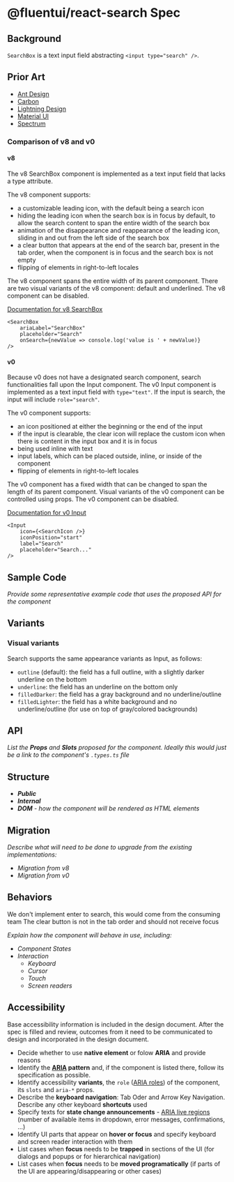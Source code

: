 # @fluentui/react-search Spec

## Background

`SearchBox` is a text input field abstracting `<input type="search" />`.

## Prior Art

- [Ant Design](https://ant.design/components/input)
- [Carbon](https://carbondesignsystem.com/components/search/usage/)
- [Lightning Design](https://www.lightningdesignsystem.com/components/input/)
- [Material UI](https://mui.com/material-ui/react-text-field/)
- [Spectrum](https://react-spectrum.adobe.com/react-spectrum/SearchField.html)

### Comparison of v8 and v0

#### v8

The v8 SearchBox component is implemented as a text input field that lacks a type attribute.

The v8 component supports:

- a customizable leading icon, with the default being a search icon
- hiding the leading icon when the search box is in focus by default, to allow the search content to span the entire width of the search box
- animation of the disappearance and reappearance of the leading icon, sliding in and out from the left side of the search box
- a clear button that appears at the end of the search bar, present in the tab order, when the component is in focus and the search box is not empty
- flipping of elements in right-to-left locales

The v8 component spans the entire width of its parent component. There are two visual variants of the v8 component: default and underlined. The v8 component can be disabled.

[Documentation for v8 SearchBox](https://developer.microsoft.com/en-us/fluentui#/controls/web/searchbox)

```
<SearchBox
    ariaLabel="SearchBox"
    placeholder="Search"
    onSearch={newValue => console.log('value is ' + newValue)}
/>
```

#### v0

Because v0 does not have a designated search component, search functionalities fall upon the Input component. The v0 Input component is implemented as a text input field with `type="text"`. If the input is search, the input will include `role="search"`.

The v0 component supports:

- an icon positioned at either the beginning or the end of the input
- if the input is clearable, the clear icon will replace the custom icon when there is content in the input box and it is in focus
- being used inline with text
- input labels, which can be placed outside, inline, or inside of the component
- flipping of elements in right-to-left locales

The v0 component has a fixed width that can be changed to span the length of its parent component. Visual variants of the v0 component can be controlled using props. The v0 component can be disabled.

[Documentation for v0 Input](https://fluentsite.z22.web.core.windows.net/0.59.0/components/input/definition)

```
<Input
    icon={<SearchIcon />}
    iconPosition="start"
    label="Search"
    placeholder="Search..."
/>
```

## Sample Code

_Provide some representative example code that uses the proposed API for the component_

## Variants

### Visual variants

Search supports the same appearance variants as Input, as follows:

- `outline` (default): the field has a full outline, with a slightly darker underline on the bottom
- `underline`: the field has an underline on the bottom only
- `filledDarker`: the field has a gray background and no underline/outline
- `filledLighter`: the field has a white background and no underline/outline (for use on top of gray/colored backgrounds)

## API

_List the **Props** and **Slots** proposed for the component. Ideally this would just be a link to the component's `.types.ts` file_

## Structure

- _**Public**_
- _**Internal**_
- _**DOM** - how the component will be rendered as HTML elements_

## Migration

_Describe what will need to be done to upgrade from the existing implementations:_

- _Migration from v8_
- _Migration from v0_

## Behaviors

We don't implement enter to search, this would come from the consuming team
The clear button is not in the tab order and should not receive focus

_Explain how the component will behave in use, including:_

- _Component States_
- _Interaction_
  - _Keyboard_
  - _Cursor_
  - _Touch_
  - _Screen readers_

## Accessibility

Base accessibility information is included in the design document. After the spec is filled and review, outcomes from it need to be communicated to design and incorporated in the design document.

- Decide whether to use **native element** or folow **ARIA** and provide reasons
- Identify the **[ARIA](https://www.w3.org/TR/wai-aria-practices-1.2/) pattern** and, if the component is listed there, follow its specification as possible.
- Identify accessibility **variants**, the `role` ([ARIA roles](https://www.w3.org/TR/wai-aria-1.1/#role_definitions)) of the component, its `slots` and `aria-*` props.
- Describe the **keyboard navigation**: Tab Oder and Arrow Key Navigation. Describe any other keyboard **shortcuts** used
- Specify texts for **state change announcements** - [ARIA live regions
  ](https://developer.mozilla.org/en-US/docs/Web/Accessibility/ARIA/ARIA_Live_Regions) (number of available items in dropdown, error messages, confirmations, ...)
- Identify UI parts that appear on **hover or focus** and specify keyboard and screen reader interaction with them
- List cases when **focus** needs to be **trapped** in sections of the UI (for dialogs and popups or for hierarchical navigation)
- List cases when **focus** needs to be **moved programatically** (if parts of the UI are appearing/disappearing or other cases)
